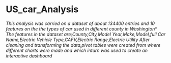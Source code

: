 # US_car_Analysis
*This analysis was carried on a dataset of about 134400 entries and 10 features on the the types of car used in different county in Washington**
*The features in the dataset are;County,City,Model Year,Make,Model,full Car Name,Electric Vehicle Type,CAFV,Electric Range,Electric Utility*
*After cleaning and transforming the data,pivot tables were created from where different charts were made and which inturn was used to create an interactive dashboard*
